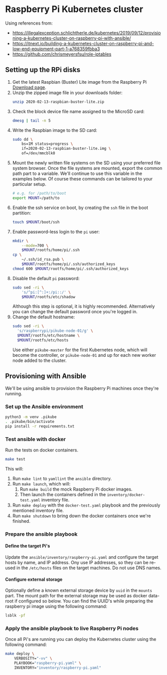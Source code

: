 # Raspberry Pi Kubernetes cluster

Using references from:
* https://illegalexception.schlichtherle.de/kubernetes/2019/09/12/provisioning-a-kubernetes-cluster-on-raspberry-pi-with-ansible/
* https://itnext.io/building-a-kubernetes-cluster-on-raspberry-pi-and-low-end-equipment-part-1-a768359fbba3
* https://github.com/chrismeyersfsu/role-iptables

## Setting up the RPi disks

1. Get the latest Raspbian (Buster) Lite image from the
    Raspberry Pi
    [Download page](https://www.raspberrypi.org/downloads/raspbian/).
2. Unzip the zipped image file in your downloads folder:
    ```bash
    unzip 2020-02-13-raspbian-buster-lite.zip
    ```
3. Check the block device file name assigned to the MicroSD card:
    ```bash
    dmesg | tail -n 5
    ```
4. Write the Raspbian image to the SD card:
    ```bash
    sudo dd \
        bs=1M status=progress \
        if=2020-02-13-raspbian-buster-lite.img \
        of=/dev/mmcblk0
    ```
5. Mount the newly written file systems on the SD using your preferred file
    system browser. Once the file systems are mounted, export the common path
    part to a variable. We'll continue to use this variable in the examples
    below. Of course these commands can be tailored to your particular setup.
    ```bash
    # e.g. for /path/to/boot
    export MOUNT=/path/to
    ```
6. Enable the ssh service on boot, by creating the `ssh` file in the boot
    partition:
    ```bash
    touch $MOUNT/boot/ssh
    ```
7. Enable password-less login to the `pi` user:
    ```bash
    mkdir \
        --mode=700 \
        $MOUNT/rootfs/home/pi/.ssh
    cp \
        ~/.ssh/id_rsa.pub \
        $MOUNT/rootfs/home/pi/.ssh/authorized_keys
    chmod 600 $MOUNT/rootfs/home/pi/.ssh/authorized_keys
    ```
8. Disable the default `pi` password:
    ```bash
    sudo sed -ri \
        's/^pi:[^:]+:/pi::/' \
        $MOUNT/rootfs/etc/shadow
    ```
    Although this step is optional, it is highly recommended. Alternatively you
    can change the default password once you're logged in.
9. Change the default hostname:
    ```bash
    sudo sed -ri \
      's/raspberrypi/pikube-node-01/g' \
      $MOUNT/rootfs/etc/hostname \
      $MOUNT/rootfs/etc/hosts
    ```
    Use either `pikube-master` for the first Kubernetes node, which will become
    the controller, or `pikube-node-01` and up for each new worker node added to
    the cluster.

## Provisioning with Ansible

We'll be using ansible to provision the Raspberry Pi machines once they're
running.

### Set up the Ansible environment

```bash
python3 -m venv .pikube
. .pikube/bin/activate
pip install -r requirements.txt
```

### Test ansible with docker

Run the tests on docker containers.

```bash
make test
```

This will:
1. Run `make lint` to `yamllint` the `ansible` directory.
2. Run `make launch`, which will:
    1. Run `make build` the mock Raspberry Pi docker images.
    2. Then launch the containers defined in the `inventory/docker-test.yaml`
        inventory file.
3. Run `make deploy` with the `docker-test.yaml` playbook and the previously
    mentioned inventory file.
4. Run `make shutdown` to bring down the docker containers once we're finished.

### Prepare the ansible playbook

#### Define the target Pi's

Update the `ansible/inventory/raspberry-pi.yaml` and configure the target
hosts by name, and IP address. Ony use IP addresses, so they can be re-used
in the `/etc/hosts` files on the target machines. Do not use DNS names.

#### Configure external storage

Optionally define a known external storage device by `uuid` in the `mounts`
part. The mount path for the external storage may be used as docker data-root if
configured so below. You can find the UUID's while preparing the raspberry pi
image using the following command:

```bash
lsblk -pf
```

### Apply the ansible playbook to live Raspberry Pi nodes

Once all Pi's are running you can deploy the Kubernetes cluster using the
following command:

```bash
make deploy \
    VERBOSITY="-vv" \
    PLAYBOOK="raspberry-pi.yaml" \
    INVENTORY="inventory/raspberry-pi.yaml"
```
